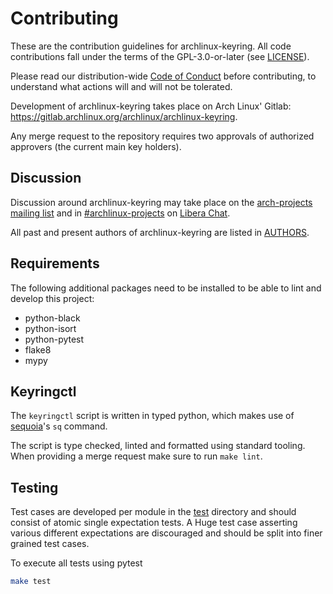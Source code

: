 # Contributing

These are the contribution guidelines for archlinux-keyring.
All code contributions fall under the terms of the GPL-3.0-or-later (see
[LICENSE](LICENSE)).

Please read our distribution-wide [Code of
Conduct](https://terms.archlinux.org/docs/code-of-conduct/) before
contributing, to understand what actions will and will not be tolerated.

Development of archlinux-keyring takes place on Arch Linux' Gitlab:
https://gitlab.archlinux.org/archlinux/archlinux-keyring.

Any merge request to the repository requires two approvals of authorized
approvers (the current main key holders).

## Discussion

Discussion around archlinux-keyring may take place on the [arch-projects
mailing list](https://lists.archlinux.org/listinfo/arch-projects) and in
[#archlinux-projects](ircs://irc.libera.chat/archlinux-projects) on [Libera
Chat](https://libera.chat/).

All past and present authors of archlinux-keyring are listed in
[AUTHORS](AUTHORS.md).

## Requirements

The following additional packages need to be installed to be able to lint
and develop this project:

* python-black
* python-isort
* python-pytest
* flake8
* mypy

## Keyringctl

The `keyringctl` script is written in typed python, which makes use of
[sequoia](https://sequoia-pgp.org/)'s `sq` command.

The script is type checked, linted and formatted using standard tooling.
When providing a merge request make sure to run `make lint`.

## Testing

Test cases are developed per module in the [test](test) directory and should
consist of atomic single expectation tests. A Huge test case asserting various
different expectations are discouraged and should be split into finer grained
test cases.

To execute all tests using pytest
```bash
make test
```

